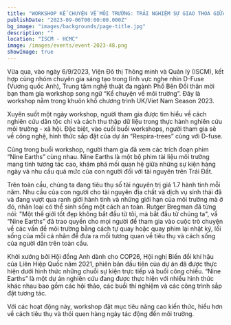```yaml
---
title: "WORKSHOP KỂ CHUYỆN VỀ MÔI TRƯỜNG: TRẢI NGHIỆM SỰ GIAO THOA GIỮA KHOA HỌC, NGHỆ THUẬT VÀ CÔNG NGHỆ"
publishDate: "2023-09-06T00:00:00.000Z"
bg_image: "images/backgrounds/page-title.jpg"
description: "" 
location: "ISCM - HCMC"
image: /images/events/event-2023-48.png
showImage: true
---
```

Vừa qua, vào ngày 6/9/2023, Viện Đô thị Thông minh và Quản lý (ISCM), kết hợp cùng nhóm chuyên gia sáng tạo trong lĩnh vực nghe nhìn D-Fuse (Vương quốc Anh), Trung tâm nghệ thuật đa ngành Phố Bên Đồi thân mời bạn tham gia workshop song ngữ “Kể chuyện về môi trường”. Đây là workshop nằm trong khuôn khổ chương trình UK/Viet Nam Season 2023.

Xuyên suốt một ngày workshop, người tham gia được tìm hiểu về cách nghiên cứu dân tộc chí và cách thu thập dữ liệu trong thực hành nghiên cứu môi trường - xã hội. Đặc biệt, vào cuối buổi workshops, người tham gia sẽ về công nghệ, hình thức sắp đặt của dự án “Respira-trees” cùng với D-fuse.

Cũng trong buổi workshop, người tham gia đã xem các trích đoạn phim “Nine Earths” cùng nhau. Nine Earths là một bộ phim tài liệu môi trường mang tính tương tác cao, khám phá mối quan hệ giữa những sự kiện hàng ngày và nhu cầu quá mức của con người đối với tài nguyên trên Trái Đất.

Trên toàn cầu, chúng ta đang tiêu thụ số tài nguyên trị giá 1.7 hành tinh mỗi năm. Nhu cầu của con người cho tài nguyên địa chất và dịch vụ sinh thái đã và đang vượt qua ranh giới hành tinh và những giới hạn của môi trường mà ở đó, nhân loại có thể sinh sống một cách an toàn. Rutger Bregman đã từng nói: "Một thế giới tốt đẹp không bắt đầu từ tôi, mà bắt đầu từ chúng ta", vầ  “Nine Earths” đã trao quyền cho mọi người để tham gia vào cuộc trò chuyện về các vấn đề môi trường bằng cách tự quay hoặc quay phim lại nhật ký, lối sống của mỗi cá nhân để đưa ra mối tương quan về tiêu thụ và cách sống của người dân trên toàn cầu.

Khởi xướng bởi Hội đồng Anh dành cho COP26, Hội nghị Biến đổi khí hậu của Liên Hiệp Quốc năm 2021, phiên bản đầu tiên của dự án đã được thực hiện dưới hình thức những chuỗi sự kiện trực tiếp và buổi công chiếu. “Nine Earths” là một dự án nghiên cứu đang được thực hiện với nhiều hình thức khác nhau bao gồm các hội thảo, các buổi thí nghiệm và các công trình sắp đặt tương tác.

Với các hoạt động này, workshop đặt mục tiêu nâng cao kiến thức, hiểu hơn về cách tiêu thụ và thói quen hàng ngày tác động đến môi trường.